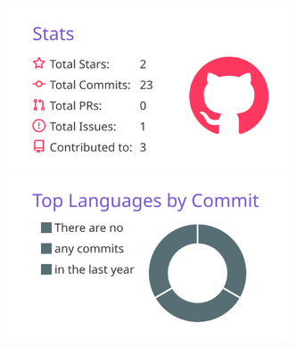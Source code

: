 ![](https://raw.githubusercontent.com/HGWAYEN/HGWAYEN/master/profile-summary-card-output/buefy/3-stats.svg)![](https://raw.githubusercontent.com/HGWAYEN/HGWAYEN/master/profile-summary-card-output/buefy/2-most-commit-language.svg)
